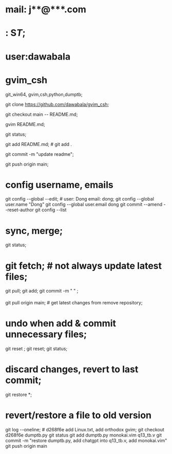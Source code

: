 # mail: j**@***.com 
#     : S*T*;
# user:dawabala

# gvim_csh

git_win64, gvim,csh,python,dumptb;

git clone https://github.com/dawabala/gvim_csh;

git checkout main -- README.md;

gvim README.md;

git status;

git add README.md; # git add .

git commit -m "update readme";

git push origin main;



# config username, emails
git config --global --edit; # user: Dong  email: dong;
git config --global user.name "Dong"
git config --global user.email dong
git commit --amend --reset-author
git config --list

# sync, merge;
git status;
# git fetch; # not always update latest files; 
git pull;
git add; 
git commit -m " " ;

#### 
git pull origin main; # get latest changes from remove repository;

# undo when add & commit unnecessary files;
git reset <filename>; 
git reset;
git status;

# discard changes, revert to last commit;
git restore *;

# revert/restore a file  to old version
git log --oneline;  # d268f6e add Linux.txt, add orthodox gvim;
git checkout d268f6e dumptb.py
git status
git add dumptb.py monokai.vim q13_tb.v
git commit -m "restore dumptb.py, add chatgpt into q13_tb.v, add monokai.vim"
git push origin main



